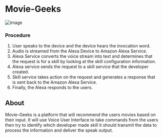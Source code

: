 # Movie-Geeks
![image](https://user-images.githubusercontent.com/59362251/187152595-271d2c4d-b62a-4572-a816-82d395aad8bb.png)
### Procedure
1.	User speaks to the device and the device hears the invocation word.
2.	Audio is streamed from the Alexa Device to Amazon Alexa Service.
3.	Alexa Service converts the voice stream into text and determines that the request is for a skill by looking at the skill configuration information.
4.	Alexa service sends the request to a skill service that the developer created.
5.	Skill service takes action on the request and generates a response that is sent back to the Amazon Alexa Service.
6.	Finally, the Alexa responds to the users.

## About
Movie-Geeks is a platform that will recommend the users movies based on their input. It will use Voice User Interface to take commands from the users then try to identify which developer made skill it should transmit the data to process the information and deliver the speak output.
